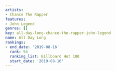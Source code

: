 ```yaml
---
artists:
- Chance The Rapper
features:
- John Legend
genres: []
key: all-day-long-chance-the-rapper-john-legend
name: All Day Long
rankings:
- end_date: '2019-08-16'
  rank: 94
  ranking_list: Billboard Hot 100
  start_date: '2019-08-10'
---
```


